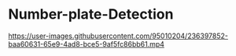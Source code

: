 # Number-plate-Detection
https://user-images.githubusercontent.com/95010204/236397852-baa60631-65e9-4ad8-bce5-9af5fc86bb61.mp4
